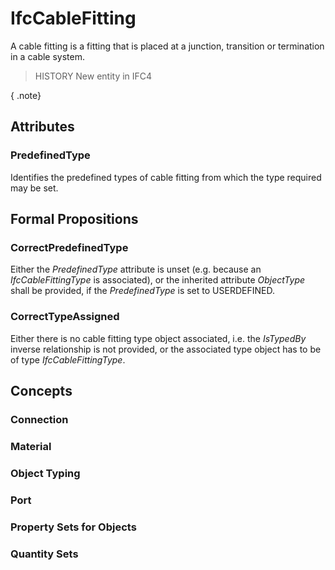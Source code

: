 # IfcCableFitting

A cable fitting is a fitting that is placed at a junction, transition or termination in a cable system.

> HISTORY  New entity in IFC4

{ .note}
>

## Attributes

### PredefinedType
Identifies the predefined types of cable fitting from which the type required may be set.

## Formal Propositions

### CorrectPredefinedType
Either the _PredefinedType_ attribute is unset (e.g. because an _IfcCableFittingType_ is associated), or the inherited attribute _ObjectType_ shall be provided, if the _PredefinedType_ is set to USERDEFINED.

### CorrectTypeAssigned
Either there is no cable fitting type object associated, i.e. the _IsTypedBy_ inverse relationship is not provided, or the associated type object has to be of type _IfcCableFittingType_.

## Concepts

### Connection


### Material


### Object Typing


### Port


### Property Sets for Objects


### Quantity Sets


